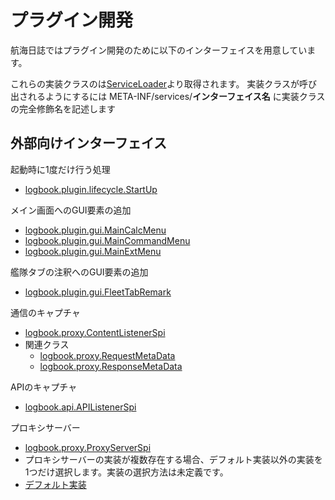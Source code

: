 # プラグイン開発

航海日誌ではプラグイン開発のために以下のインターフェイスを用意しています。

これらの実装クラスのは[ServiceLoader](http://docs.oracle.com/javase/jp/8/docs/api/java/util/ServiceLoader.html)より取得されます。
実装クラスが呼び出されるようにするには  META-INF/services/**インターフェイス名** に実装クラスの完全修飾名を記述します

## 外部向けインターフェイス

起動時に1度だけ行う処理
 * [logbook.plugin.lifecycle.StartUp](src/main/java/logbook/plugin/lifecycle/StartUp.java)

メイン画面へのGUI要素の追加
 * [logbook.plugin.gui.MainCalcMenu](src/main/java/logbook/plugin/gui/MainCalcMenu.java)
 * [logbook.plugin.gui.MainCommandMenu](src/main/java/logbook/plugin/gui/MainCommandMenu.java)
 * [logbook.plugin.gui.MainExtMenu](src/main/java/logbook/plugin/gui/MainExtMenu.java)

艦隊タブの注釈へのGUI要素の追加
 * [logbook.plugin.gui.FleetTabRemark](src/main/java/logbook/plugin/gui/FleetTabRemark.java)

通信のキャプチャ
 * [logbook.proxy.ContentListenerSpi](src/main/java/logbook/proxy/ContentListenerSpi.java)
  * 関連クラス
    * [logbook.proxy.RequestMetaData](src/main/java/logbook/proxy/RequestMetaData.java)
    * [logbook.proxy.ResponseMetaData](src/main/java/logbook/proxy/ResponseMetaData.java)

APIのキャプチャ
 * [logbook.api.APIListenerSpi](src/main/java/logbook/api/APIListenerSpi.java)

プロキシサーバー
 * [logbook.proxy.ProxyServerSpi](src/main/java/logbook/proxy/ProxyServerSpi.java)
  * プロキシサーバーの実装が複数存在する場合、デフォルト実装以外の実装を1つだけ選択します。実装の選択方法は未定義です。
  * [デフォルト実装](src/main/java/logbook/internal/proxy/NettyProxyServer.java)
